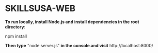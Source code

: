 # SKILLSUSA-WEB

**To run locally, install Node.js and install dependencies in the root directory:**

npm install

**Then type** "node server.js" **in the console and visit** http://localhost:8000/
